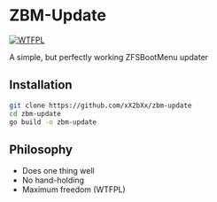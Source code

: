 # ZBM-Update

[![WTFPL](https://img.shields.io/badge/License-WTFPL-brightgreen.svg)](https://www.wtfpl.net/)

A simple, but perfectly working ZFSBootMenu updater

## Installation
```sh
git clone https://github.com/xX2bXx/zbm-update
cd zbm-update
go build -o zbm-update
```
## Philosophy
- Does one thing well
- No hand-holding
- Maximum freedom (WTFPL)
